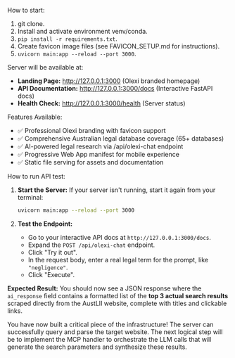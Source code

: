 How to start: 
1. git clone.
2. Install and activate environment venv/conda.
3. `pip install -r requirements.txt`.
4. Create favicon image files (see FAVICON_SETUP.md for instructions).
5. `uvicorn main:app --reload --port 3000`.

Server will be available at:
- **Landing Page:** http://127.0.0.1:3000 (Olexi branded homepage)
- **API Documentation:** http://127.0.0.1:3000/docs (Interactive FastAPI docs)
- **Health Check:** http://127.0.0.1:3000/health (Server status)

Features Available:
- ✅ Professional Olexi branding with favicon support
- ✅ Comprehensive Australian legal database coverage (65+ databases)
- ✅ AI-powered legal research via /api/olexi-chat endpoint
- ✅ Progressive Web App manifest for mobile experience
- ✅ Static file serving for assets and documentation

How to run API test:
1.  **Start the Server:**
    If your server isn't running, start it again from your terminal:
    ```bash
    uvicorn main:app --reload --port 3000
    ```

2.  **Test the Endpoint:**
    *   Go to your interactive API docs at `http://127.0.0.1:3000/docs`.
    *   Expand the `POST /api/olexi-chat` endpoint.
    *   Click "Try it out".
    *   In the request body, enter a real legal term for the prompt, like `"negligence"`.
    *   Click "Execute".

**Expected Result:** You should now see a JSON response where the `ai_response` field contains a formatted list of the **top 3 actual search results** scraped directly from the AustLII website, complete with titles and clickable links.

You have now built a critical piece of the infrastructure! The server can successfully query and parse the target website. The next logical step will be to implement the MCP handler to orchestrate the LLM calls that will generate the search parameters and synthesize these results.